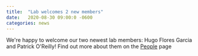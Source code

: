 ```yaml
---
title:  "Lab welcomes 2 new members"
date:   2020-08-30 09:00:0 -0600
categories: news 
---
```

We're happy to welcome our two newest lab members: Hugo Flores Garcia and Patrick O'Reilly! Find out more about them on the [People](/people) page